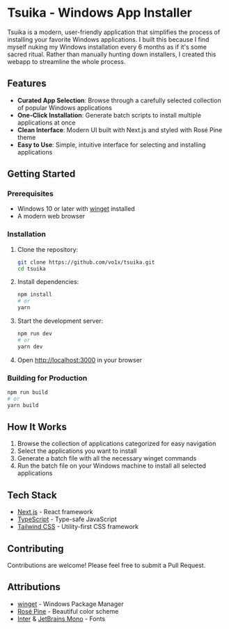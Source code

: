 # Tsuika - Windows App Installer

Tsuika is a modern, user-friendly application that simplifies the process of installing your favorite Windows applications.
I built this because I find myself nuking my Windows installation every 6 months as if it's some sacred ritual. Rather than manually hunting down installers, I created this webapp to streamline the whole process.

## Features

- **Curated App Selection**: Browse through a carefully selected collection of popular Windows applications
- **One-Click Installation**: Generate batch scripts to install multiple applications at once
- **Clean Interface**: Modern UI built with Next.js and styled with Rosé Pine theme
- **Easy to Use**: Simple, intuitive interface for selecting and installing applications

## Getting Started

### Prerequisites

- Windows 10 or later with [winget](https://learn.microsoft.com/en-us/windows/package-manager/winget/) installed
- A modern web browser

### Installation

1. Clone the repository:

   ```bash
   git clone https://github.com/vo1x/tsuika.git
   cd tsuika
   ```

2. Install dependencies:

   ```bash
   npm install
   # or
   yarn
   ```

3. Start the development server:

   ```bash
   npm run dev
   # or
   yarn dev
   ```

4. Open [http://localhost:3000](http://localhost:3000) in your browser

### Building for Production

```bash
npm run build
# or
yarn build
```

## How It Works

1. Browse the collection of applications categorized for easy navigation
2. Select the applications you want to install
3. Generate a batch file with all the necessary winget commands
4. Run the batch file on your Windows machine to install all selected applications

## Tech Stack

- [Next.js](https://nextjs.org/) - React framework
- [TypeScript](https://www.typescriptlang.org/) - Type-safe JavaScript
- [Tailwind CSS](https://tailwindcss.com/) - Utility-first CSS framework

## Contributing

Contributions are welcome! Please feel free to submit a Pull Request.

## Attributions

- [winget](https://github.com/microsoft/winget-cli) - Windows Package Manager
- [Rosé Pine](https://rosepinetheme.com/) - Beautiful color scheme
- [Inter](https://rsms.me/inter/) & [JetBrains Mono](https://www.jetbrains.com/lp/mono/) - Fonts
